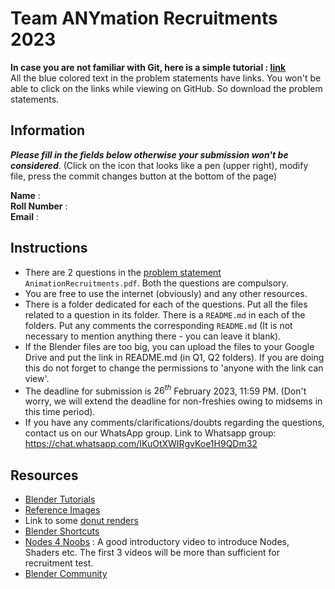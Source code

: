 # Team ANYmation Recruitments 2023

**In case you are not familiar with Git, here is a simple tutorial : [link](https://www.youtube.com/watch?v=xmK1Q5uzH4w)** <br>
All the blue colored text in the problem statements have links. You won't be able to click on the links while viewing on GitHub. So download the problem statements.

## Information

___Please fill in the fields below otherwise your submission won't be considered___. (Click on the icon that looks like a pen (upper right), modify file, press the commit changes button at the bottom of the page)

**Name** : <br>
**Roll Number** : <br>
**Email** : <br>

## Instructions

* There are 2 questions in the [problem statement](https://github.com/AdarshR-M/ANYmation-Animation-Questions2023/blob/main/AnimationRecruitments.pdf) ```AnimationRecruitments.pdf```. Both the questions are compulsory.
* You are free to use the internet (obviously) and any other resources.
* There is a folder dedicated for each of the questions. Put all the files related to a question in its folder. There is a ```README.md``` in each of the folders. Put any comments the corresponding ```README.md``` (It is not necessary to mention anything there - you can leave it blank). 
* If the Blender files are too big, you can upload the files to your Google Drive and put the link in README.md (in Q1, Q2 folders). If you are doing this do not forget to change the permissions to 'anyone with the link can view'.
* The deadline for submission is $26^{th}$ February 2023, 11:59 PM. (Don't worry, we will extend the deadline for non-freshies owing to midsems in this time period).
* If you have any comments/clarifications/doubts regarding the questions, contact us on our WhatsApp group. Link to Whatsapp group: https://chat.whatsapp.com/IKuOtXWIRgvKoe1H9QDm32

## Resources

* [Blender Tutorials](https://www.youtube.com/watch?v=NyJWoyVx_XI&list=PLjEaoINr3zgEq0u2MzVgAaHEBt--xLB6U)
* [Reference Images](https://drive.google.com/drive/folders/1ljo-5MJaRM05DoTLJUX-pHiLLvXHmhXS)
* Link to some [donut renders](https://www.reddit.com/r/BlenderDoughnuts/)
* [Blender Shortcuts](https://www.dropbox.com/s/jg4fs4i8zw5bxt7/Blender\%203.0\%20Shortcuts\%20v1.2.pdf?dl=0)
* [Nodes 4 Noobs](https://www.youtube.com/playlist?list=PLn3ukorJv4vtnU\_TaZob7QD6Q8d9C9Ki7) : A good introductory video to introduce Nodes, Shaders etc. The first 3 videos will be more than sufficient for recruitment test.
* [Blender Community](https://www.blender.org/community/)
